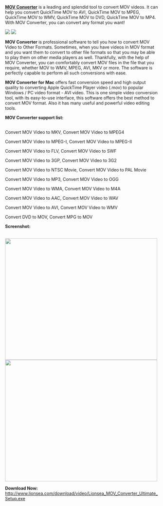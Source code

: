 <p><strong><a href="http://www.lionsea.com/product_movconverterultimate.php">MOV Converter</a></strong> is a leading and splendid tool to convert MOV videos. It can help you convert QuickTime MOV to AVI, QuickTime MOV to MPEG, QuickTime MOV to WMV, QuickTime MOV to DVD, QuickTime MOV to MP4. With MOV Converter, you can convert any format you want!</p>
<p><a href="http://www.lionsea.com/download/video/Lionsea_MOV_Converter_Ultimate_Setup.exe"><img src="http://c.lionsea.net//smilelina/windows%20version%20download.gif" /></a>     <a href="http://lionsea.downhere.hop.clickbank.net/?tid=yu_git&tu=convmacdown"><img src="http://c.lionsea.net//smilelina/Mac%20version%20download.gif" /></a></p>

<p><strong>MOV Converter</strong> is professional software to tell you how to convert MOV Video to Other Formats. Sometimes, when you have videos in MOV format and you want them to convert to other file formats so that you may be able to play them on other media players as well. Thankfully, with the help of MOV Converter, you can comfortably convert MOV files in the file that you require, whether MOV to WMV, MPEG, AVI, MKV or more. The software is perfectly capable to perform all such conversions with ease.</p>

<p><strong>MOV Converter for Mac</strong> offers fast conversion speed and high output quality to converting Apple QuickTime Player video (.mov) to popular Windows / PC video format - AVI video. This is one simple video conversion tool, with its easy-to-use interface, this software offers the best method to convert MOV format. Also it has many useful and powerful video editing tools.</p>
<strong>MOV Converter support list:</strong> <br><br>

<p>Convert MOV Video to MKV, Convert MOV Video to MPEG4</p>
<p>Convert MOV Video to MPEG-I, Convert MOV Video to MPEG-II</p>
<p>Convert MOV Video to FLV, Convert MOV Video to SWF</p>
<p>Convert MOV Video to 3GP, Convert MOV Video to 3G2</p>
<p>Convert MOV Video to NTSC Movie, Convert MOV Video to PAL Movie</p>
<p>Convert MOV Video to MP3, Convert MOV Video to OGG</p>
<p>Convert MOV Video to WMA, Convert MOV Video to M4A</p>
<p>Convert MOV Video to AAC, Convert MOV Video to WAV</p>
<p>Convert MOV Video to AVI, Convert MOV Video to WMV</p>
<p>Convert DVD to MOV, Convert MPG to MOV</p>

<strong>Screenshot:</strong><br><br>
<p><a href="http://www.lionsea.com/download/video/Lionsea_MOV_Converter_Ultimate_Setup.exe"><img src="http://www.lionsea.com/image/icons/video/MOV_Converter/main2.png" width=500 height=400/></a>  <a href="http://www.lionsea.com/download/video/Lionsea_MOV_Converter_Ultimate_Setup.exe"><img src="http://www.lionsea.com/image/icons/video/MOV_Converter/features.png" width=500 height=400/></a></p>


<strong>Download Now:</strong> http://www.lionsea.com/download/video/Lionsea_MOV_Converter_Ultimate_Setup.exe

